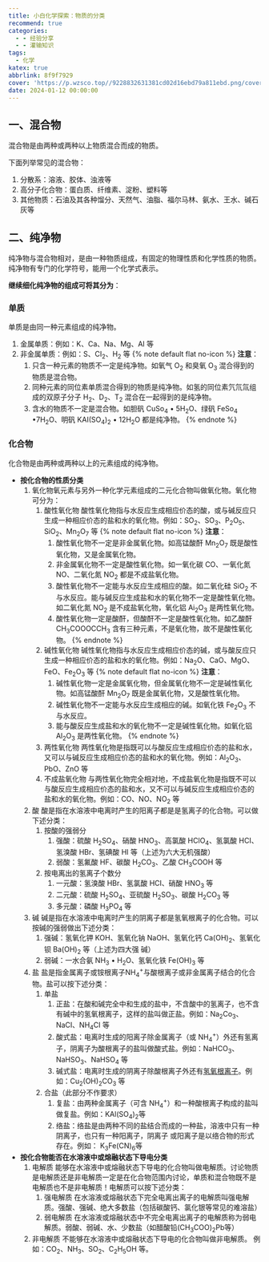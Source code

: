 ```yaml
---
title: 小白化学探索：物质的分类
recommend: true
categories:
  - - 经验分享
  - - 灌输知识
tags:
  - 化学
katex: true
abbrlink: 8f9f7929
cover: 'https://p.wzsco.top//9228832631381cd02d16ebd79a811ebd.png/cover'
date: 2024-01-12 00:00:00
---
```


## 一、混合物

混合物是由两种或两种以上物质混合而成的物质。

下面列举常见的混合物：
1. 分散系：溶液、胶体、浊液等
2. 高分子化合物：蛋白质、纤维素、淀粉、塑料等
3. 其他物质：石油及其各种馏分、天然气、油脂、福尔马林、氨水、王水、碱石灰等

## 二、纯净物

纯净物与混合物相对，是由一种物质组成，有固定的物理性质和化学性质的物质。纯净物有专门的化学符号，能用一个化学式表示。

**继续细化纯净物的组成可将其分为**：
### 单质
   
单质是由同一种元素组成的纯净物。
1. 金属单质：例如：$\mathrm{ K }$、$\mathrm{ Ca }$、$\mathrm{ Na }$、$\mathrm{ Mg }$、$\mathrm{ AI }$ 等
2. 非金属单质：例如：$\mathrm{ S }$、$\mathrm{ CI_2 }$、$\mathrm{ H_2 }$ 等
{% note default flat no-icon %}
     **注意**：
      1. 只含一种元素的物质不一定是纯净物。如氧气 $\mathrm{ O_2 }$ 和臭氧 $\mathrm{ O_3 }$ 混合得到的物质是混合物。
      2. 同种元素的同位素单质混合得到的物质是纯净物。如氢的同位素氕氘氚组成的双原子分子 $\mathrm{ H_2 }$、$\mathrm{ D_2 }$、$\mathrm{ T_2 }$ 混合在一起得到的是纯净物。
      3. 含水的物质不一定是混合物。如胆矾 $\mathrm{ CuSo_4 }$ • $\mathrm{ 5H_2O }$、绿矾 $\mathrm{ FeSo_4 }$ •$\mathrm{ 7H_2O }$、明矾 $\mathrm{KAI(SO_4)_2 }$ • $\mathrm{ 12H_2O }$ 都是纯净物。
{% endnote %}
### 化合物
   化合物是由两种或两种以上的元素组成的纯净物。
   - **按化合物的性质分类**
      1. 氧化物氧元素与另外一种化学元素组成的二元化合物叫做氧化物。氧化物可分为：
         1. 酸性氧化物
            酸性氧化物指与水反应生成相应价态的酸，或与碱反应只生成一种相应价态的盐和水的氧化物。例如：$\mathrm{ SO_2 }$、$\mathrm{ SO_3 }$、$\mathrm{ P_2O_5 }$、$\mathrm{ SiO_2 }$、$\mathrm{ Mn_2O_7 }$ 等
            {% note default flat no-icon %}
            **注意**： 
            1. 酸性氧化物不一定是非金属氧化物。如高锰酸酐 $\mathrm{ Mn_2O_7 }$ 既是酸性氧化物，又是金属氧化物。 
            2. 非金属氧化物不一定是酸性氧化物。如一氧化碳 $\mathrm{ CO }$、一氧化氮 $\mathrm{ NO }$、二氧化氮 $\mathrm{ NO_2 }$ 都是不成盐氧化物。 
            3. 酸性氧化物不一定能与水反应生成相应的酸。如二氧化硅 $\mathrm{ SiO_2 }$ 不与水反应。能与碱反应生成盐和水的氧化物不一定是酸性氧化物。如二氧化氮 $\mathrm{ NO_2 }$ 是不成盐氧化物，氧化铝 $\mathrm{ Ai_2O_3 }$ 是两性氧化物。 
            4. 酸性氧化物一定是酸酐，但酸酐不一定是酸性氧化物。如乙酸酐$\mathrm{CH_3COOOCCH_3 }$ 含有三种元素，不是氧化物，故不是酸性氧化物。
            {% endnote %}
         2. 碱性氧化物
            碱性氧化物指与水反应生成相应价态的碱，或与酸反应只生成一种相应价态的盐和水的氧化物。例如：$\mathrm{ Na_2O }$、$\mathrm{ CaO }$、$\mathrm{ MgO }$、$\mathrm{ FeO }$、$\mathrm{ Fe_2O_3 }$ 等
            {% note default flat no-icon %}
            **注意**： 
            1. 碱性氧化物一定是金属氧化物，但金属氧化物不一定是碱性氧化物。如高锰酸酐 $\mathrm{ Mn_2O_7 }$ 既是金属氧化物，又是酸性氧化物。 
            2. 碱性氧化物不一定能与水反应生成相应的碱。如氧化铁 $\mathrm{ Fe_2O_3 }$ 不与水反应。 
            3. 能与酸反应生成盐和水的氧化物不一定是碱性氧化物。如氧化铝 $\mathrm{ Al_2O_3 }$ 是两性氧化物。
            {% endnote %}
         3. 两性氧化物
            两性氧化物是指既可以与酸反应生成相应价态的盐和水，又可以与碱反应生成相应价态的盐和水的氧化物。例如：$\mathrm{ Al_2O_3 }$、$\mathrm{ PbO }$、$\mathrm{ ZnO }$ 等
         4. 不成盐氧化物
            与两性氧化物完全相对地，不成盐氧化物是指既不可以与酸反应生成相应价态的盐和水，又不可以与碱反应生成相应价态的盐和水的氧化物。例如：$\mathrm{ CO }$、$\mathrm{ NO }$、$\mathrm{ NO_2 }$ 等
      2. 酸
         酸是指在水溶液中电离时产生的阳离子都是是氢离子的化合物。可以做下述分类：
         1. 按酸的强弱分
            1. 强酸：硫酸 $\mathrm{ H_2SO_4 }$、硝酸 $\mathrm{ HNO_3 }$、高氯酸 $\mathrm{ HClO_4 }$、氢氯酸 $\mathrm{ HCI }$、氢溴酸 $\mathrm{ HBr }$、氢碘酸 $\mathrm{ HI }$ 等（上述为六大无机强酸）
            2. 弱酸：氢氟酸 HF、碳酸 $\mathrm{ H_2CO_3 }$、乙酸 $\mathrm{ CH_3COOH }$ 等
         2. 按电离出的氢离子个数分
            1. 一元酸：氢溴酸 $\mathrm{ HBr }$、氢氯酸 $\mathrm{ HCI }$、硝酸 $\mathrm{ HNO_3 }$ 等 
            2. 二元酸：硫酸 $\mathrm{ H_2SO_4 }$、亚硫酸 $\mathrm{ H_2SO_3 }$、碳酸 $\mathrm{ H_2CO_3 }$ 等
            3. 多元酸：磷酸 $\mathrm{ H_3PO_4 }$ 等
      3. 碱
         碱是指在水溶液中电离时产生的阴离子都是氢氧根离子的化合物。可以按碱的强弱做出下述分类： 
         1. 强碱：氢氧化钾 $\mathrm{ KOH }$、氢氧化钠 $\mathrm{ NaOH }$、氢氧化钙 $\mathrm{ Ca(OH)_2 }$、氢氧化钡 $\mathrm{ Ba(OH)_2 }$ 等（上述为四大强 碱） 
         2. 弱碱：一水合氨 $\mathrm{ NH_3 }$ • $\mathrm{ H_2O }$、氢氧化铁 $\mathrm{ Fe(OH)_3 }$ 等
      4. 盐
         盐是指金属离子或铵根离子$\mathrm{ NH_4^+ }$与酸根离子或非金属离子结合的化合物。盐可以按下述分类： 
         1. 单盐
            1. 正盐：在酸和碱完全中和生成的盐中，不含酸中的氢离子，也不含有碱中的氢氧根离子，这样的盐叫做正盐。例如：$\mathrm{ Na_2Co_3 }$、$\mathrm{ NaCI }$、$\mathrm{ NH_4CI }$ 等
            2. 酸式盐：电离时生成的阳离子除金属离子（或 $\mathrm{ NH_4^+ }$）外还有氢离子，阴离子为酸根离子的盐叫做酸式盐。例如：$\mathrm{ NaHCO_3 }$、$\mathrm{ NaHSO_3 }$、$\mathrm{ NaHSO_4 }$ 等 
            3. 碱式盐：电离时生成的阴离子除酸根离子外还有<u>氢氧根离子</u>。例如：$\mathrm{ Cu_2(OH)_2CO_3 }$ 等
         2. 合盐（此部分不作要求）
            1. 复盐：由两种金属离子（可含 $\mathrm{ NH_4^+ }$）和一种酸根离子构成的盐叫做复盐。例如：$\mathrm{ KAl(SO_4)_2}$等
            2. 络盐：络盐是由两种不同的盐结合而成的一种盐，溶液中只有一种阴离子，也只有一种阳离子，阴离子 或阳离子是以络合物的形式存在。例如： $\mathrm{ K_3Fe(CN)_6 }$等
   - **按化合物能否在水溶液中或熔融状态下导电分类**
      1. 电解质
         能够在水溶液中或熔融状态下导电的化合物叫做电解质。讨论物质是电解质还是非电解质一定是在化合物范围内讨论，单质和混合物既不是电解质也不是非电解质！电解质可以按下述分类：
         1. 强电解质
            在水溶液或熔融状态下完全电离出离子的电解质叫强电解质。强酸、强碱、绝大多数盐（包括碳酸钙、氯化银等常见的难溶盐）
         2. 弱电解质
            在水溶液或熔融状态中不完全电离出离子的电解质称为弱电解质。弱酸、弱碱、水、少数盐（如醋酸铅$\mathrm{ (CH_3COO)_2Pb }$等）
      2. 非电解质
         不能够在水溶液中或熔融状态下导电的化合物叫做非电解质。
         例如：$\mathrm{ CO_2 }$、$\mathrm{ NH_3 }$、$\mathrm{ SO_2 }$、$\mathrm{ C_2H_5OH }$ 等。